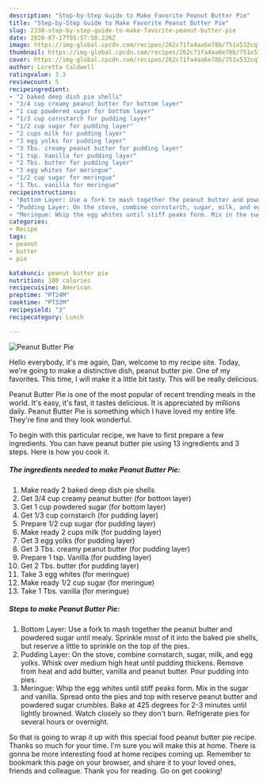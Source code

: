 ```yaml
---
description: "Step-by-Step Guide to Make Favorite Peanut Butter Pie"
title: "Step-by-Step Guide to Make Favorite Peanut Butter Pie"
slug: 2338-step-by-step-guide-to-make-favorite-peanut-butter-pie
date: 2020-07-17T05:57:58.226Z
image: https://img-global.cpcdn.com/recipes/262c71fa4aa6e78b/751x532cq70/peanut-butter-pie-recipe-main-photo.jpg
thumbnail: https://img-global.cpcdn.com/recipes/262c71fa4aa6e78b/751x532cq70/peanut-butter-pie-recipe-main-photo.jpg
cover: https://img-global.cpcdn.com/recipes/262c71fa4aa6e78b/751x532cq70/peanut-butter-pie-recipe-main-photo.jpg
author: Loretta Caldwell
ratingvalue: 3.3
reviewcount: 5
recipeingredient:
- "2 baked deep dish pie shells"
- "3/4 cup creamy peanut butter for bottom layer"
- "1 cup powdered sugar for bottom layer"
- "1/3 cup cornstarch for pudding layer"
- "1/2 cup sugar for pudding layer"
- "2 cups milk for pudding layer"
- "3 egg yolks for pudding layer"
- "3 Tbs. creamy peanut butter for pudding layer"
- "1 tsp. Vanilla for pudding layer"
- "2 Tbs. butter for pudding layer"
- "3 egg whites for meringue"
- "1/2 cup sugar for meringue"
- "1 Tbs. vanilla for meringue"
recipeinstructions:
- "Bottom Layer: Use a fork to mash together the peanut butter and powdered sugar until mealy. Sprinkle most of it into the baked pie shells, but reserve a little to sprinkle on the top of the pies."
- "Pudding Layer: On the stove, combine cornstarch, sugar, milk, and egg yolks. Whisk over medium high heat until pudding thickens. Remove from heat and add butter, vanilla and peanut butter. Pour pudding into pies."
- "Meringue: Whip the egg whites until stiff peaks form. Mix in the sugar and vanilla. Spread onto the pies and top with reserve peanut butter and powdered sugar crumbles. Bake at 425 degrees for 2-3 minutes until lightly browned. Watch closely so they don&#39;t burn. Refrigerate pies for several hours or overnight."
categories:
- Recipe
tags:
- peanut
- butter
- pie

katakunci: peanut butter pie 
nutrition: 180 calories
recipecuisine: American
preptime: "PT24M"
cooktime: "PT32M"
recipeyield: "3"
recipecategory: Lunch

---
```



![Peanut Butter Pie](https://img-global.cpcdn.com/recipes/262c71fa4aa6e78b/751x532cq70/peanut-butter-pie-recipe-main-photo.jpg)

Hello everybody, it's me again, Dan, welcome to my recipe site. Today, we're going to make a distinctive dish, peanut butter pie. One of my favorites. This time, I will make it a little bit tasty. This will be really delicious.

Peanut Butter Pie is one of the most popular of recent trending meals in the world. It's easy, it's fast, it tastes delicious. It is appreciated by millions daily. Peanut Butter Pie is something which I have loved my entire life. They're fine and they look wonderful.




To begin with this particular recipe, we have to first prepare a few ingredients. You can have peanut butter pie using 13 ingredients and 3 steps. Here is how you cook it.

<!--inarticleads1-->

##### The ingredients needed to make Peanut Butter Pie:

1. Make ready 2 baked deep dish pie shells
1. Get 3/4 cup creamy peanut butter (for bottom layer)
1. Get 1 cup powdered sugar (for bottom layer)
1. Get 1/3 cup cornstarch (for pudding layer)
1. Prepare 1/2 cup sugar (for pudding layer)
1. Make ready 2 cups milk (for pudding layer)
1. Get 3 egg yolks (for pudding layer)
1. Get 3 Tbs. creamy peanut butter (for pudding layer)
1. Prepare 1 tsp. Vanilla (for pudding layer)
1. Get 2 Tbs. butter (for pudding layer)
1. Take 3 egg whites (for meringue)
1. Make ready 1/2 cup sugar (for meringue)
1. Take 1 Tbs. vanilla (for meringue)




<!--inarticleads2-->

##### Steps to make Peanut Butter Pie:

1. Bottom Layer: Use a fork to mash together the peanut butter and powdered sugar until mealy. Sprinkle most of it into the baked pie shells, but reserve a little to sprinkle on the top of the pies.
1. Pudding Layer: On the stove, combine cornstarch, sugar, milk, and egg yolks. Whisk over medium high heat until pudding thickens. Remove from heat and add butter, vanilla and peanut butter. Pour pudding into pies.
1. Meringue: Whip the egg whites until stiff peaks form. Mix in the sugar and vanilla. Spread onto the pies and top with reserve peanut butter and powdered sugar crumbles. Bake at 425 degrees for 2-3 minutes until lightly browned. Watch closely so they don&#39;t burn. Refrigerate pies for several hours or overnight.




So that is going to wrap it up with this special food peanut butter pie recipe. Thanks so much for your time. I'm sure you will make this at home. There is gonna be more interesting food at home recipes coming up. Remember to bookmark this page on your browser, and share it to your loved ones, friends and colleague. Thank you for reading. Go on get cooking!
